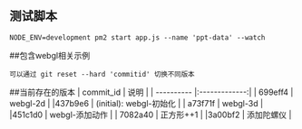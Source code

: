 ## 测试脚本
```
NODE_ENV=development pm2 start app.js --name 'ppt-data' --watch
```

##包含webgl相关示例 
```
可以通过 git reset --hard 'commitid' 切换不同版本
```
##当前存在的版本
| commit_id | 说明 |
| ---------- |:-------------:|
| 699eff4 | webgl-2d |
|437b9e6 | (initial): webgl-初始化 |
| a73f71f | webgl-3d |
|451c1d0 | webgl-添加动作 |
| 7082a40 | 正方形++1 |
|3a00bf2 | 添加陀螺仪 |
